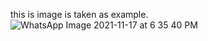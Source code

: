 this is image is taken as example.
![WhatsApp Image 2021-11-17 at 6 35 40 PM](https://user-images.githubusercontent.com/94536521/142351375-ceddd6da-dbcf-4f67-ae27-4860eba46e6a.jpeg)
